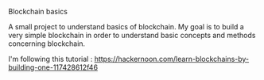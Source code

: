Blockchain basics

A small project to understand basics of blockchain.
My goal is to build a very simple blockchain in order to understand basic concepts and methods concerning blockchain.

I'm following this tutorial : https://hackernoon.com/learn-blockchains-by-building-one-117428612f46
